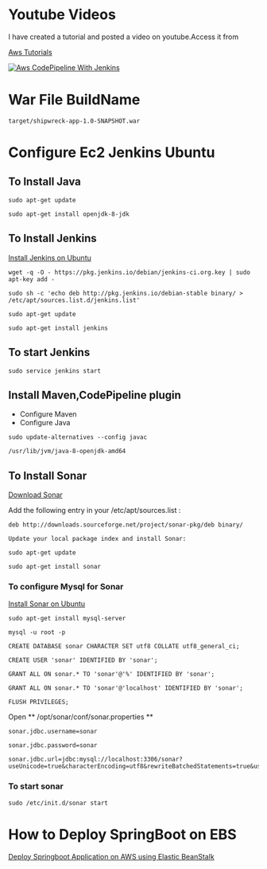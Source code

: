 # Youtube Videos

I have created a tutorial and posted a video on youtube.Access it from

[Aws Tutorials](https://www.youtube.com/playlist?list=PLGJGLaOeWIwf-xbVOHDHX2_eJnx9YSa83)

[![Aws CodePipeline With Jenkins](http://img.youtube.com/vi/4jQgml2FZZQ/0.jpg)](https://www.youtube.com/watch?v=4jQgml2FZZQ&list=PLGJGLaOeWIwf-xbVOHDHX2_eJnx9YSa83&index=4)


# War File BuildName

```
target/shipwreck-app-1.0-SNAPSHOT.war
```

# Configure Ec2 Jenkins Ubuntu

## To Install Java

```
sudo apt-get update

sudo apt-get install openjdk-8-jdk
```

## To Install Jenkins

[Install Jenkins on Ubuntu](https://wiki.jenkins-ci.org/display/JENKINS/Installing+Jenkins+on+Ubuntu)

```
wget -q -O - https://pkg.jenkins.io/debian/jenkins-ci.org.key | sudo apt-key add -

sudo sh -c 'echo deb http://pkg.jenkins.io/debian-stable binary/ > /etc/apt/sources.list.d/jenkins.list'

sudo apt-get update

sudo apt-get install jenkins
```

## To start Jenkins

```
sudo service jenkins start
```

## Install Maven,CodePipeline plugin

* Configure Maven 
* Configure Java

```
sudo update-alternatives --config javac

/usr/lib/jvm/java-8-openjdk-amd64
```

## To Install Sonar

[Download Sonar](http://sonar-pkg.sourceforge.net/)

Add the following entry in your /etc/apt/sources.list :

```
deb http://downloads.sourceforge.net/project/sonar-pkg/deb binary/

Update your local package index and install Sonar:

sudo apt-get update

sudo apt-get install sonar
```


### To configure Mysql for Sonar

[Install Sonar on Ubuntu](http://dev.mamikon.net/installing-sonarqube-on-ubuntu/)

```
sudo apt-get install mysql-server

mysql -u root -p

CREATE DATABASE sonar CHARACTER SET utf8 COLLATE utf8_general_ci;

CREATE USER 'sonar' IDENTIFIED BY 'sonar';

GRANT ALL ON sonar.* TO 'sonar'@'%' IDENTIFIED BY 'sonar';

GRANT ALL ON sonar.* TO 'sonar'@'localhost' IDENTIFIED BY 'sonar';

FLUSH PRIVILEGES;
```


Open ** /opt/sonar/conf/sonar.properties **

```
sonar.jdbc.username=sonar

sonar.jdbc.password=sonar

sonar.jdbc.url=jdbc:mysql://localhost:3306/sonar?useUnicode=true&characterEncoding=utf8&rewriteBatchedStatements=true&useConfigs=maxPerformance
```

### To start sonar

```
sudo /etc/init.d/sonar start
```

# How to Deploy SpringBoot on EBS
[Deploy Springboot Application on AWS using Elastic BeanStalk](https://aws.amazon.com/blogs/devops/deploying-a-spring-boot-application-on-aws-using-aws-elastic-beanstalk/)
